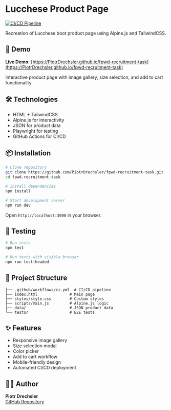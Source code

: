 # Lucchese Product Page

[![CI/CD Pipeline](https://github.com/PiotrDrechsler/fpwd-recruitment-task/actions/workflows/ci.yml/badge.svg)](https://github.com/PiotrDrechsler/fpwd-recruitment-task/actions/workflows/ci.yml)

Recreation of Lucchese boot product page using Alpine.js and TailwindCSS.

## 🚀 Demo

**Live Demo:** [https://PiotrDrechsler.github.io/fpwd-recruitment-task](https://PiotrDrechsler.github.io/fpwd-recruitment-task)

Interactive product page with image gallery, size selection, and add to cart functionality.

## 🛠️ Technologies

-   HTML + TailwindCSS
-   Alpine.js for interactivity
-   JSON for product data
-   Playwright for testing
-   GitHub Actions for CI/CD

## 📦 Installation

```bash
# Clone repository
git clone https://github.com/PiotrDrechsler/fpwd-recruitment-task.git
cd fpwd-recruitment-task

# Install dependencies
npm install

# Start development server
npm run dev
```

Open `http://localhost:3000` in your browser.

## 🧪 Testing

```bash
# Run tests
npm test

# Run tests with visible browser
npm run test:headed
```

## 📁 Project Structure

```
├── .github/workflows/ci.yml  # CI/CD pipeline
├── index.html              # Main page
├── styles/style.css        # Custom styles
├── scripts/main.js         # Alpine.js logic
├── data/                   # JSON product data
└── tests/                  # E2E tests
```

## ✨ Features

-   Responsive image gallery
-   Size selection modal
-   Color picker
-   Add to cart workflow
-   Mobile-friendly design
-   Automated CI/CD deployment

## 👨‍💻 Author

**Piotr Drechsler**  
[GitHub Repository](https://github.com/PiotrDrechsler/fpwd-recruitment-task)
